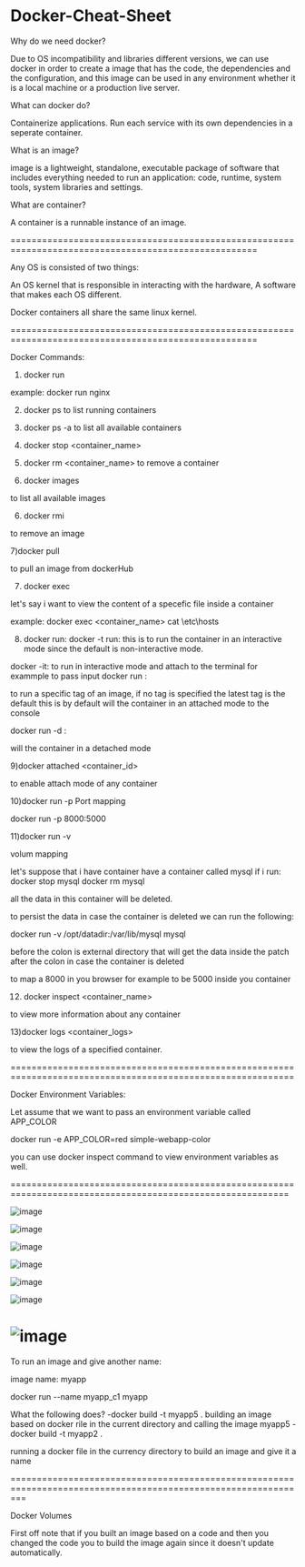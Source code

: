 # Docker-Cheat-Sheet


Why do we need docker?

Due to OS incompatibility and libraries different versions, we can use docker in order to create a image that has the code, the dependencies and the configuration, and this image can be used in any environment whether it is a local machine or a production live server.

What can docker do?

Containerize applications.
Run each service with its own dependencies in a seperate container.

What is an image?

image is a lightweight, standalone, executable package of software that includes everything needed to run an application: code, runtime, system tools, system libraries and settings.

What are container?

A container is a runnable instance of an image.

=====================================================================================================

Any OS is consisted of two things:

An OS kernel that is responsible in interacting with the hardware,
A software that makes each OS different.

Docker containers all share the same linux kernel.

=====================================================================================================

Docker Commands:

1) docker run 

example: docker run nginx

2) docker ps
to list running containers

3) docker ps -a 
to list all available containers

4) docker stop <container_name>

5) docker rm <container_name>
  to remove a container
  
6) docker images

to list all available images

6) docker rmi <image>
  
  to remove an image
  
7)docker pull <image>
  
to pull an image from dockerHub
  
7) docker exec  
  
let's say i want to view the content of a specefic file inside a container 
  
example: docker exec <container_name> cat \etc\hosts
  
8) docker run:
  docker -t run:
  this is to run the container in an interactive mode since the default is non-interactive mode.
  
  docker -it:
  to run in interactive mode and attach to the terminal for exammple to pass input
  docker run <image>:<tag>
  
  to run a specific tag of an image, if no tag is specified the latest tag is the default
  this is by default will the container in an attached mode to the console
  
 docker run -d :
  
  will the container in a detached mode
  
9)docker attached <container_id>
  
to enable attach mode of any container

10)docker run -p
Port mapping
  
  docker run -p 8000:5000
  
11)docker run -v
  
volum mapping
  
let's suppose that i have container have a container called mysql
if i run:
  docker stop mysql
  docker rm mysql
  
  all the data in this container will be deleted.
  
  to persist the data in case the container is deleted we can run the following:
  
  docker run -v /opt/datadir:/var/lib/mysql mysql
  
  before the colon is external directory that will get the data inside the patch after the colon in case the container is deleted
  
  to map a 8000 in you browser for example to be 5000 inside you container

  12) docker inspect <container_name>
  
  to view more information about any container
  
  13)docker logs <container_logs>

  to view the logs of a specified container.
  
  
  ============================================================================================================
  
  Docker Environment Variables:
  
  Let assume that we want to pass an environment variable called APP_COLOR
  
  docker run -e APP_COLOR=red simple-webapp-color
  
  you can use docker inspect command to view environment variables as well.
  
  ===========================================================================================================
  
  ![image](https://user-images.githubusercontent.com/52213112/206317344-9b0d1398-b0e4-45ed-bb68-49c6f3cee33b.png)
  
  ![image](https://user-images.githubusercontent.com/52213112/206317401-f8edc2eb-c4e7-4c60-9ddf-1d5e57e76d27.png)
  
![image](https://user-images.githubusercontent.com/52213112/206317534-2158851b-e486-4ecd-aef5-b3fbcccc28f0.png)

![image](https://user-images.githubusercontent.com/52213112/206317733-5dd70a62-5a83-456f-b6e0-6f5ffcb22525.png)

![image](https://user-images.githubusercontent.com/52213112/206317942-f7e808f2-8bc5-42f3-9b8f-83bd7e2b61e1.png)

![image](https://user-images.githubusercontent.com/52213112/206318179-90f8a36b-b1d7-4bb1-aebd-86f51d0142f9.png)
  
  ![image](https://user-images.githubusercontent.com/52213112/206655256-f42d71ab-582b-4889-8ed4-890863f92faf.png)
===============================================================================================================
  
  To run an image and give another name:
  
  image name: myapp
  
  docker run --name myapp_c1 myapp

What the following does?
  -docker build -t myapp5 .
  building an image based on docker rile in the current directory and calling the image myapp5
  -docker build -t myapp2 .
  
  running a docker file in the currency directory to build an image and give it a name

===============================================================================================================
  
  Docker Volumes
  
  First off note that if you built an image based on a code and then you changed the code you to build the image again since it doesn't update automatically.
  
  
